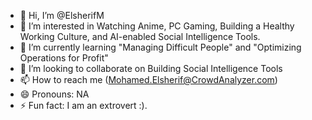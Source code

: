 - 👋 Hi, I’m @ElsherifM
- 👀 I’m interested in Watching Anime, PC Gaming, Building a Healthy Working Culture, and AI-enabled Social Intelligence Tools. 
- 🌱 I’m currently learning "Managing Difficult People" and "Optimizing Operations for Profit"  
- 💞️ I’m looking to collaborate on Building Social Intelligence Tools
- 📫 How to reach me (Mohamed.Elsherif@CrowdAnalyzer.com)
- 😄 Pronouns: NA
- ⚡ Fun fact: I am an extrovert :). 

<!---
ElsherifM/ElsherifM is a ✨ special ✨ repository because its `README.md` (this file) appears on your GitHub profile.
You can click the Preview link to take a look at your changes.
--->
